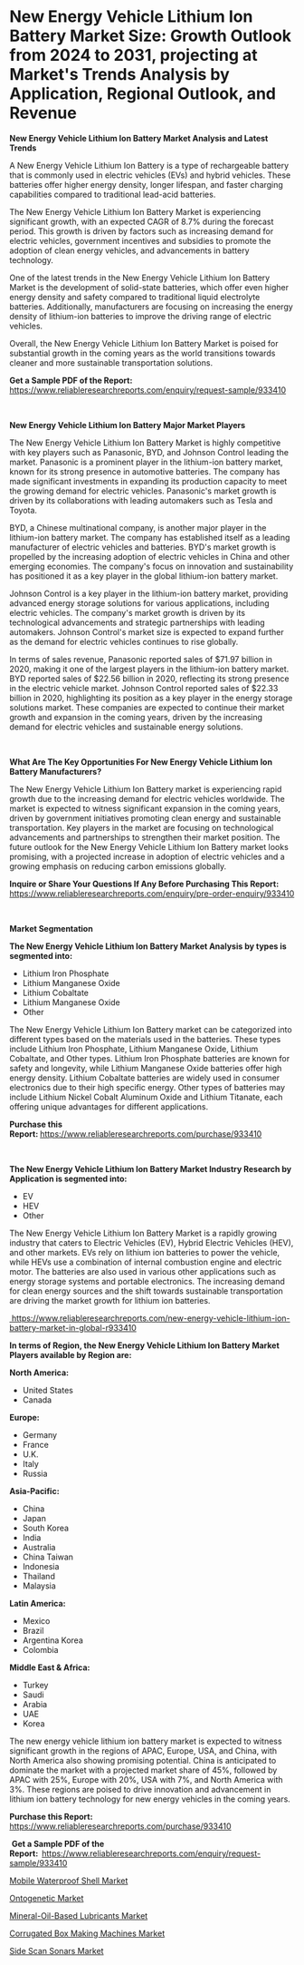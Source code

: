 <p><h1>New Energy Vehicle Lithium Ion Battery Market Size: Growth Outlook from 2024 to 2031, projecting at Market's Trends Analysis by Application, Regional Outlook, and Revenue</h1></p><p><strong>New Energy Vehicle Lithium Ion Battery Market Analysis and Latest Trends</strong></p>
<p><p>A New Energy Vehicle Lithium Ion Battery is a type of rechargeable battery that is commonly used in electric vehicles (EVs) and hybrid vehicles. These batteries offer higher energy density, longer lifespan, and faster charging capabilities compared to traditional lead-acid batteries.</p><p>The New Energy Vehicle Lithium Ion Battery Market is experiencing significant growth, with an expected CAGR of 8.7% during the forecast period. This growth is driven by factors such as increasing demand for electric vehicles, government incentives and subsidies to promote the adoption of clean energy vehicles, and advancements in battery technology.</p><p>One of the latest trends in the New Energy Vehicle Lithium Ion Battery Market is the development of solid-state batteries, which offer even higher energy density and safety compared to traditional liquid electrolyte batteries. Additionally, manufacturers are focusing on increasing the energy density of lithium-ion batteries to improve the driving range of electric vehicles.</p><p>Overall, the New Energy Vehicle Lithium Ion Battery Market is poised for substantial growth in the coming years as the world transitions towards cleaner and more sustainable transportation solutions.</p></p>
<p><strong>Get a Sample PDF of the Report:&nbsp;</strong> <a href="https://www.reliableresearchreports.com/enquiry/request-sample/933410">https://www.reliableresearchreports.com/enquiry/request-sample/933410</a></p>
<p>&nbsp;</p>
<p><strong>New Energy Vehicle Lithium Ion Battery Major Market Players</strong></p>
<p><p>The New Energy Vehicle Lithium Ion Battery Market is highly competitive with key players such as Panasonic, BYD, and Johnson Control leading the market. Panasonic is a prominent player in the lithium-ion battery market, known for its strong presence in automotive batteries. The company has made significant investments in expanding its production capacity to meet the growing demand for electric vehicles. Panasonic's market growth is driven by its collaborations with leading automakers such as Tesla and Toyota.</p><p>BYD, a Chinese multinational company, is another major player in the lithium-ion battery market. The company has established itself as a leading manufacturer of electric vehicles and batteries. BYD's market growth is propelled by the increasing adoption of electric vehicles in China and other emerging economies. The company's focus on innovation and sustainability has positioned it as a key player in the global lithium-ion battery market.</p><p>Johnson Control is a key player in the lithium-ion battery market, providing advanced energy storage solutions for various applications, including electric vehicles. The company's market growth is driven by its technological advancements and strategic partnerships with leading automakers. Johnson Control's market size is expected to expand further as the demand for electric vehicles continues to rise globally.</p><p>In terms of sales revenue, Panasonic reported sales of $71.97 billion in 2020, making it one of the largest players in the lithium-ion battery market. BYD reported sales of $22.56 billion in 2020, reflecting its strong presence in the electric vehicle market. Johnson Control reported sales of $22.33 billion in 2020, highlighting its position as a key player in the energy storage solutions market. These companies are expected to continue their market growth and expansion in the coming years, driven by the increasing demand for electric vehicles and sustainable energy solutions.</p></p>
<p>&nbsp;</p>
<p><strong>What Are The Key Opportunities For New Energy Vehicle Lithium Ion Battery Manufacturers?</strong></p>
<p><p>The New Energy Vehicle Lithium Ion Battery market is experiencing rapid growth due to the increasing demand for electric vehicles worldwide. The market is expected to witness significant expansion in the coming years, driven by government initiatives promoting clean energy and sustainable transportation. Key players in the market are focusing on technological advancements and partnerships to strengthen their market position. The future outlook for the New Energy Vehicle Lithium Ion Battery market looks promising, with a projected increase in adoption of electric vehicles and a growing emphasis on reducing carbon emissions globally.</p></p>
<p><strong>Inquire or Share Your Questions If Any Before Purchasing This Report:</strong> <a href="https://www.reliableresearchreports.com/enquiry/pre-order-enquiry/933410">https://www.reliableresearchreports.com/enquiry/pre-order-enquiry/933410</a></p>
<p>&nbsp;</p>
<p><strong>Market Segmentation</strong></p>
<p><strong>The New Energy Vehicle Lithium Ion Battery Market Analysis by types is segmented into:</strong></p>
<p><ul><li>Lithium Iron Phosphate</li><li>Lithium Manganese Oxide</li><li>Lithium Cobaltate</li><li>Lithium Manganese Oxide</li><li>Other</li></ul></p>
<p><p>The New Energy Vehicle Lithium Ion Battery market can be categorized into different types based on the materials used in the batteries. These types include Lithium Iron Phosphate, Lithium Manganese Oxide, Lithium Cobaltate, and Other types. Lithium Iron Phosphate batteries are known for safety and longevity, while Lithium Manganese Oxide batteries offer high energy density. Lithium Cobaltate batteries are widely used in consumer electronics due to their high specific energy. Other types of batteries may include Lithium Nickel Cobalt Aluminum Oxide and Lithium Titanate, each offering unique advantages for different applications.</p></p>
<p><strong>Purchase this Report:&nbsp;</strong><a href="https://www.reliableresearchreports.com/purchase/933410">https://www.reliableresearchreports.com/purchase/933410</a></p>
<p>&nbsp;</p>
<p><strong>The New Energy Vehicle Lithium Ion Battery Market Industry Research by Application is segmented into:</strong></p>
<p><ul><li>EV</li><li>HEV</li><li>Other</li></ul></p>
<p><p>The New Energy Vehicle Lithium Ion Battery Market is a rapidly growing industry that caters to Electric Vehicles (EV), Hybrid Electric Vehicles (HEV), and other markets. EVs rely on lithium ion batteries to power the vehicle, while HEVs use a combination of internal combustion engine and electric motor. The batteries are also used in various other applications such as energy storage systems and portable electronics. The increasing demand for clean energy sources and the shift towards sustainable transportation are driving the market growth for lithium ion batteries.</p></p>
<p><a href="https://www.reliableresearchreports.com/new-energy-vehicle-lithium-ion-battery-market-in-global-r933410">&nbsp;https://www.reliableresearchreports.com/new-energy-vehicle-lithium-ion-battery-market-in-global-r933410</a></p>
<p><strong>In terms of Region, the New Energy Vehicle Lithium Ion Battery Market Players available by Region are:</strong></p>
<p>
    <p> <strong> North America: </strong>
        <ul>
            <li>United States</li>
            <li>Canada</li>
        </ul>
        </p> 
    <p> <strong> Europe: </strong>
        <ul>
            <li>Germany</li>
            <li>France</li>
            <li>U.K.</li>
            <li>Italy</li>
            <li>Russia</li>
        </ul>
        </p> 
    <p> <strong> Asia-Pacific: </strong>
        <ul>
            <li>China</li>
            <li>Japan</li>
            <li>South Korea</li>
            <li>India</li>
            <li>Australia</li>
            <li>China Taiwan</li>
            <li>Indonesia</li>
            <li>Thailand</li>
            <li>Malaysia</li>
        </ul>
        </p> 
    <p> <strong> Latin America: </strong>
        <ul>
            <li>Mexico</li>
            <li>Brazil</li>
            <li>Argentina Korea</li>
            <li>Colombia</li>
        </ul>
        </p> 
    <p> <strong> Middle East & Africa: </strong>
        <ul>
            <li>Turkey</li>
            <li>Saudi</li>
            <li>Arabia</li>
            <li>UAE</li>
            <li>Korea</li>
        </ul>
    </p>
    </p>
<p><p>The new energy vehicle lithium ion battery market is expected to witness significant growth in the regions of APAC, Europe, USA, and China, with North America also showing promising potential. China is anticipated to dominate the market with a projected market share of 45%, followed by APAC with 25%, Europe with 20%, USA with 7%, and North America with 3%. These regions are poised to drive innovation and advancement in lithium ion battery technology for new energy vehicles in the coming years.</p></p>
<p><strong>Purchase this Report: </strong><a href="https://www.reliableresearchreports.com/purchase/933410">https://www.reliableresearchreports.com/purchase/933410</a></p>
<p>&nbsp;<strong>Get a Sample PDF of the Report:&nbsp;&nbsp;</strong><a href="https://www.reliableresearchreports.com/enquiry/request-sample/933410">https://www.reliableresearchreports.com/enquiry/request-sample/933410</a></p>
<p><strong></strong></p>
<p><p><a href="https://github.com/joannesouthgate/Market-Research-Report-List-4/blob/main/mobile-waterproof-shell-market.md">Mobile Waterproof Shell Market</a></p><p><a href="https://medium.com/@lizarempel/global-ontogenetic-market-opportunities-and-forecast-for-period-from-2024-to-2031-be1b0da0a204">Ontogenetic Market</a></p><p><a href="https://github.com/sofayahoo2023/Market-Research-Report-List-6/blob/main/mineral-oil-based-lubricants-market.md">Mineral-Oil-Based Lubricants Market</a></p><p><a href="https://issuu.com/reportprime-2/docs/corrugated-box-making-machines-mark_dcc6ed392a8906">Corrugated Box Making Machines Market</a></p><p><a href="https://issuu.com/reportprime-2/docs/side-scan-sonars-market-size-2030.p_b6f74b8fdb42d1">Side Scan Sonars Market</a></p></p>
